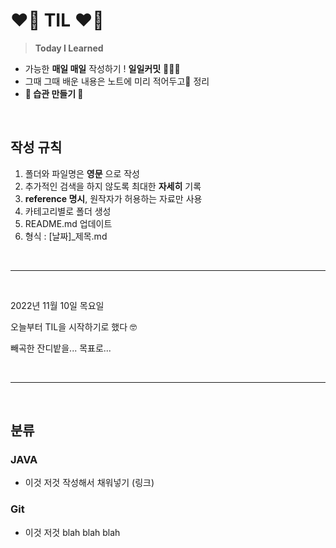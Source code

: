 <!-- TIL Start -->

# __❤️‍🔥 TIL ❤️‍🔥__
> __Today I Learned__

  - 가능한 __매일 매일__ 작성하기 !  __일일커밋__ 👩🏻‍💻
  - 그때 그때 배운 내용은 노트에 미리 적어두고📝 정리
  - __🌟 습관 만들기 🌟__

<br><!-- 단락 구분을 위한 코드 -->

## __작성 규칙__
1. 폴더와 파일명은 __영문__ 으로 작성
2. 추가적인 검색을 하지 않도록 최대한 __자세히__ 기록
3. __reference 명시__, 원작자가 허용하는 자료만 사용
4. 카테고리별로 폴더 생성
5. README.md 업데이트
6. 형식 : [날짜]_제목.md

<br>

---
<br>

2022년 11월 10일 목요일 <p>
오늘부터 TIL을 시작하기로 했다 🤓 <p>
빼곡한 잔디밭을... 목표로... <p>

<br>

---
<br>

## __분류__


### __JAVA__
- 이것 저것 작성해서 채워넣기 (링크)

### __Git__
- 이것 저것 blah blah blah
